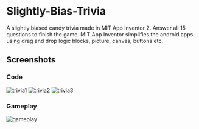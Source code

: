 # Slightly-Bias-Trivia

A slightly biased candy trivia made in MIT App Inventor 2. Answer all 15 questions to finish the game. MIT App Inventor simplifies the android apps using drag and drop logic blocks, picture, canvas, buttons etc.

## Screenshots
### Code
![trivia1](https://github.com/jenny500li/Slightly-Bias-Trivia/blob/master/trivia1.PNG)
![trivia2](https://github.com/jenny500li/Slightly-Bias-Trivia/blob/master/trivia2.PNG)
![trivia3](https://github.com/jenny500li/Slightly-Bias-Trivia/blob/master/trivia3.PNG)
### Gameplay
![gameplay](https://github.com/jenny500li/Slightly-Bias-Trivia/blob/master/trivia.gif)
